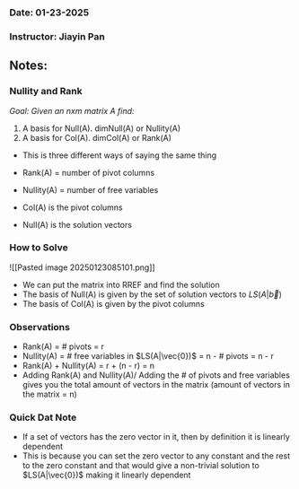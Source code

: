 ### Date: 01-23-2025
### Instructor: Jiayin Pan


## Notes:

### Nullity and Rank
*Goal: Given an nxm matrix A find:*
1. A basis for Null(A). dimNull(A) or Nullity(A)
2. A basis for Col(A). dimCol(A) or Rank(A)
- This is three different ways of saying the same thing

- Rank(A) = number of pivot columns
- Nullity(A) = number of free variables

- Col(A) is the pivot columns
- Null(A) is the solution vectors
### How to Solve
![[Pasted image 20250123085101.png]]
- We can put the matrix into RREF and find the solution
- The basis of Null(A) is given by the set of solution vectors to $LS(A|\vec{b})$
- The basis of Col(A) is given by the pivot columns

### Observations
- Rank(A) = # pivots = r
- Nullity(A) = # free variables in $LS(A|\vec{0})$ = n - # pivots = n - r
- Rank(A) + Nullity(A) = r + (n - r) = n
- Adding Rank(A) and Nullity(A)/ Adding the # of pivots and free variables gives you the total amount of vectors in the matrix (amount of vectors in the matrix = n)
### Quick Dat Note
- If a set of vectors has the zero vector in it, then by definition it is linearly dependent
- This is because you can set the zero vector to any constant and the rest to the zero constant and that would give a non-trivial solution to $LS(A|\vec{0})$ making it linearly dependent